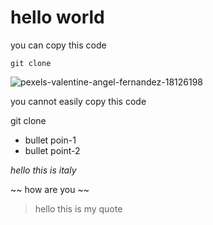 # hello world

you can copy this code

```
git clone
```

![pexels-valentine-angel-fernandez-18126198](https://github.com/theharpretsingh/demo-repo/assets/110823944/91f369b2-b832-450c-9ab3-d5ee3af8fe3d)


you cannot easily copy this code


git clone

* bullet poin-1
* bullet point-2

_hello this is italy_

~~ how are you ~~

> hello this is my quote